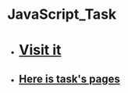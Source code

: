 # JavaScript_Task 
  - # [Visit it](https://youssef1s.github.io/JavaScript_Task/)
  - ## [Here is task's pages](./pages)
    
